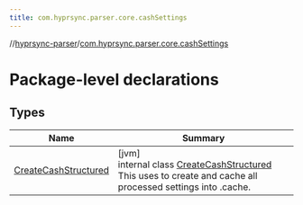 ```yaml
---
title: com.hyprsync.parser.core.cashSettings
---
```

//[hyprsync-parser](../../index.html)/[com.hyprsync.parser.core.cashSettings](index.html)



# Package-level declarations



## Types


| Name | Summary |
|---|---|
| [CreateCashStructured](-create-cash-structured/index.html) | [jvm]<br>internal class [CreateCashStructured](-create-cash-structured/index.html)<br>This uses to create and cache all processed settings into .cache. |
